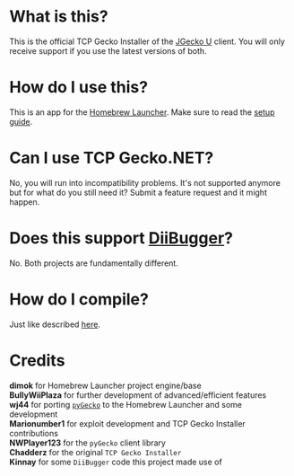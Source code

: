 # What is this?
This is the official TCP Gecko Installer of the [JGecko U](https://github.com/BullyWiiPlaza/JGeckoU) client. You will only receive support if you use the latest versions of both.

# How do I use this?
This is an app for the [Homebrew Launcher](https://github.com/dimok789/homebrew_launcher). Make sure to read the [setup guide](https://gbatemp.net/threads/jgecko-u-setup-guide.426292/).

# Can I use TCP Gecko.NET?
No, you will run into incompatibility problems. It's not supported anymore but for what do you still need it? Submit a feature request and it might happen.

# Does this support [DiiBugger](https://github.com/Kinnay/DiiBugger)?
No. Both projects are fundamentally different.

# How do I compile?
Just like described [here](https://github.com/dimok789/homebrew_launcher/blob/master/README.md#building-the-homebrew-launcher).

# Credits
**dimok** for Homebrew Launcher project engine/base  
**BullyWiiPlaza** for further development of advanced/efficient features  
**wj44** for porting [`pyGecko`](https://github.com/wiiudev/pyGecko) to the Homebrew Launcher and some development  
**Marionumber1** for exploit development and TCP Gecko Installer contributions  
**NWPlayer123** for the `pyGecko` client library  
**Chadderz** for the original `TCP Gecko Installer`  
**Kinnay** for some `DiiBugger` code this project made use of